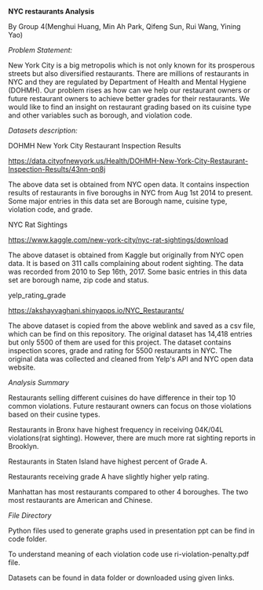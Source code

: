 **NYC restaurants Analysis**

By Group 4(Menghui Huang, Min Ah Park, Qifeng Sun, Rui Wang, Yining Yao)

*Problem Statement:*

New York City is a big metropolis which is not only known for its prosperous streets but also diversified restaurants.  There are millions of restaurants in NYC and they are regulated by Department of Health and Mental Hygiene (DOHMH). Our problem rises as how can we help our restaurant owners or future restaurant owners to achieve better grades for their restaurants. We would like to find an insight on restaurant grading based on its cuisine type and other variables such as borough, and violation code.  

*Datasets description:*

DOHMH New York City Restaurant Inspection Results 

https://data.cityofnewyork.us/Health/DOHMH-New-York-City-Restaurant-Inspection-Results/43nn-pn8j 

The above data set is obtained from NYC open data. It contains inspection results of restaurants in five boroughs in NYC from Aug 1st 2014 to present. Some major entries in this data set are Borough name, cuisine type, violation code, and grade.

NYC Rat Sightings 

https://www.kaggle.com/new-york-city/nyc-rat-sightings/download 

The above dataset is obtained from Kaggle but originally from NYC open data. It is based on 311 calls complaining about rodent sighting. The data was recorded from 2010 to Sep 16th, 2017. Some basic entries in this data set are borough name, zip code and status.

yelp_rating_grade

https://akshayvaghani.shinyapps.io/NYC_Restaurants/

The above dataset is copied from the above weblink and saved as a csv file, which can be find on this repository. The original dataset has 14,418 entries but only 5500 of them are used for this project. The dataset contains inspection scores, grade and rating for 5500 restaurants in NYC. The original data was collected and cleaned from Yelp's API and NYC open data website.

*Analysis Summary*

Restaurants selling different cuisines do have difference in their top 10 common violations. Future restaurant owners can focus on those violations based on their cusine types.

Restaurants in Bronx have highest frequency in receiving 04K/04L violations(rat sighting). However, there are much more rat sighting reports in Brooklyn.

Restaurants in Staten Island have highest percent of Grade A.

Restaurants receiving grade A have slightly higher yelp rating. 

Manhattan has most restaurants compared to other 4 boroughes. The two most restaurants are American and Chinese.

*File Directory*

Python files used to generate graphs used in presentation ppt can be find in code folder.

To understand meaning of each violation code use ri-violation-penalty.pdf file.

Datasets can be found in data folder or downloaded using given links.





